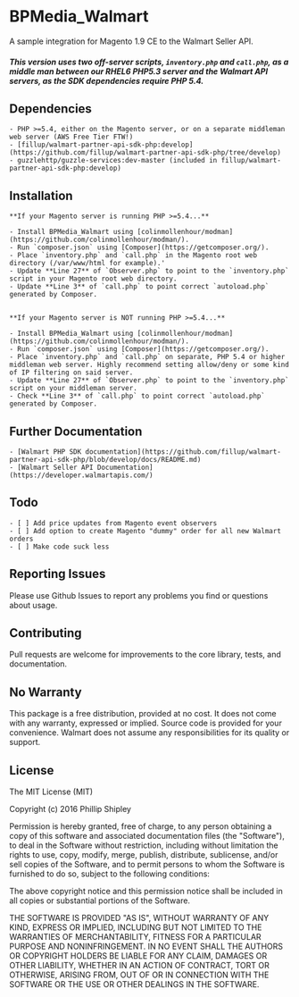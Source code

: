 # BPMedia_Walmart
A sample integration for Magento 1.9 CE to the Walmart Seller API. 

#### *This version uses two off-server scripts, `inventory.php` and `call.php`, as a middle man between our RHEL6 PHP5.3 server and the Walmart API servers, as the SDK dependencies require PHP 5.4.*

## Dependencies

	- PHP >=5.4, either on the Magento server, or on a separate middleman web server (AWS Free Tier FTW!)
	- [fillup/walmart-partner-api-sdk-php:develop](https://github.com/fillup/walmart-partner-api-sdk-php/tree/develop)
	- guzzlehttp/guzzle-services:dev-master (included in fillup/walmart-partner-api-sdk-php:develop)
	
## Installation

	**If your Magento server is running PHP >=5.4...**

	- Install BPMedia_Walmart using [colinmollenhour/modman](https://github.com/colinmollenhour/modman/).
	- Run `composer.json` using [Composer](https://getcomposer.org/).
	- Place `inventory.php` and `call.php` in the Magento root web directory (/var/www/html for example).'
	- Update **Line 27** of `Observer.php` to point to the `inventory.php` script in your Magento root web directory.
	- Update **Line 3** of `call.php` to point correct `autoload.php` generated by Composer.


	**If your Magento server is NOT running PHP >=5.4...**

	- Install BPMedia_Walmart using [colinmollenhour/modman](https://github.com/colinmollenhour/modman/).
	- Run `composer.json` using [Composer](https://getcomposer.org/).
	- Place `inventory.php` and `call.php` on separate, PHP 5.4 or higher middleman web server. Highly recommend setting allow/deny or some kind of IP filtering on said server.
	- Update **Line 27** of `Observer.php` to point to the `inventory.php` script on your middleman server.
	- Check **Line 3** of `call.php` to point correct `autoload.php` generated by Composer.

## Further Documentation

	- [Walmart PHP SDK documentation](https://github.com/fillup/walmart-partner-api-sdk-php/blob/develop/docs/README.md)
	- [Walmart Seller API Documentation](https://developer.walmartapis.com/)


## Todo

	- [ ] Add price updates from Magento event observers
	- [ ] Add option to create Magento "dummy" order for all new Walmart orders
	- [ ] Make code suck less

## Reporting Issues
Please use Github Issues to report any problems you find or questions
about usage.

## Contributing
Pull requests are welcome for improvements to the core library, tests,
and documentation.

##  No Warranty

This package is a free distribution, provided at no cost.
It does not come with any warranty, expressed or implied.
Source code is provided for your convenience.
Walmart does not assume any responsibilities for its quality or support.

## License

The MIT License (MIT)

Copyright (c) 2016 Phillip Shipley

Permission is hereby granted, free of charge, to any person obtaining a copy
of this software and associated documentation files (the "Software"), to deal
in the Software without restriction, including without limitation the rights
to use, copy, modify, merge, publish, distribute, sublicense, and/or sell
copies of the Software, and to permit persons to whom the Software is
furnished to do so, subject to the following conditions:

The above copyright notice and this permission notice shall be included in all
copies or substantial portions of the Software.

THE SOFTWARE IS PROVIDED "AS IS", WITHOUT WARRANTY OF ANY KIND, EXPRESS OR
IMPLIED, INCLUDING BUT NOT LIMITED TO THE WARRANTIES OF MERCHANTABILITY,
FITNESS FOR A PARTICULAR PURPOSE AND NONINFRINGEMENT. IN NO EVENT SHALL THE
AUTHORS OR COPYRIGHT HOLDERS BE LIABLE FOR ANY CLAIM, DAMAGES OR OTHER
LIABILITY, WHETHER IN AN ACTION OF CONTRACT, TORT OR OTHERWISE, ARISING FROM,
OUT OF OR IN CONNECTION WITH THE SOFTWARE OR THE USE OR OTHER DEALINGS IN THE
SOFTWARE.